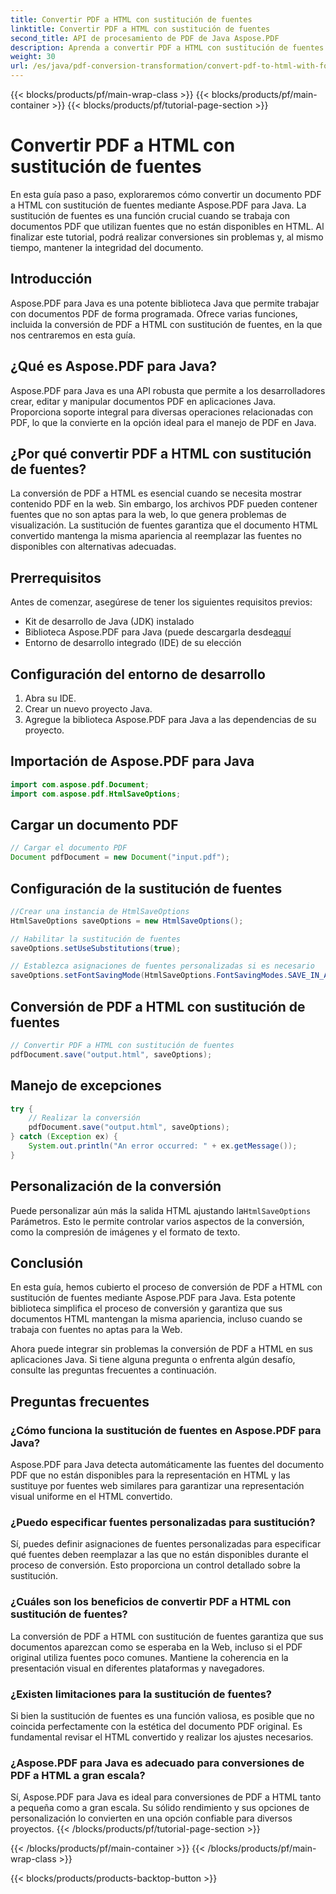 ```yaml
---
title: Convertir PDF a HTML con sustitución de fuentes
linktitle: Convertir PDF a HTML con sustitución de fuentes
second_title: API de procesamiento de PDF de Java Aspose.PDF
description: Aprenda a convertir PDF a HTML con sustitución de fuentes usando Aspose.PDF para Java. Guía paso a paso con código fuente para conversiones sin inconvenientes. ¡Optimice su contenido web ahora!
weight: 30
url: /es/java/pdf-conversion-transformation/convert-pdf-to-html-with-font-substitution/
---
```


{{< blocks/products/pf/main-wrap-class >}}
{{< blocks/products/pf/main-container >}}
{{< blocks/products/pf/tutorial-page-section >}}

# Convertir PDF a HTML con sustitución de fuentes


En esta guía paso a paso, exploraremos cómo convertir un documento PDF a HTML con sustitución de fuentes mediante Aspose.PDF para Java. La sustitución de fuentes es una función crucial cuando se trabaja con documentos PDF que utilizan fuentes que no están disponibles en HTML. Al finalizar este tutorial, podrá realizar conversiones sin problemas y, al mismo tiempo, mantener la integridad del documento.

## Introducción

Aspose.PDF para Java es una potente biblioteca Java que permite trabajar con documentos PDF de forma programada. Ofrece varias funciones, incluida la conversión de PDF a HTML con sustitución de fuentes, en la que nos centraremos en esta guía.

## ¿Qué es Aspose.PDF para Java?

Aspose.PDF para Java es una API robusta que permite a los desarrolladores crear, editar y manipular documentos PDF en aplicaciones Java. Proporciona soporte integral para diversas operaciones relacionadas con PDF, lo que la convierte en la opción ideal para el manejo de PDF en Java.

## ¿Por qué convertir PDF a HTML con sustitución de fuentes?

La conversión de PDF a HTML es esencial cuando se necesita mostrar contenido PDF en la web. Sin embargo, los archivos PDF pueden contener fuentes que no son aptas para la web, lo que genera problemas de visualización. La sustitución de fuentes garantiza que el documento HTML convertido mantenga la misma apariencia al reemplazar las fuentes no disponibles con alternativas adecuadas.

## Prerrequisitos

Antes de comenzar, asegúrese de tener los siguientes requisitos previos:

- Kit de desarrollo de Java (JDK) instalado
-  Biblioteca Aspose.PDF para Java (puede descargarla desde[aquí](https://releases.aspose.com/pdf/java/)
- Entorno de desarrollo integrado (IDE) de su elección

## Configuración del entorno de desarrollo

1. Abra su IDE.
2. Crear un nuevo proyecto Java.
3. Agregue la biblioteca Aspose.PDF para Java a las dependencias de su proyecto.

## Importación de Aspose.PDF para Java

```java
import com.aspose.pdf.Document;
import com.aspose.pdf.HtmlSaveOptions;
```

## Cargar un documento PDF

```java
// Cargar el documento PDF
Document pdfDocument = new Document("input.pdf");
```

## Configuración de la sustitución de fuentes

```java
//Crear una instancia de HtmlSaveOptions
HtmlSaveOptions saveOptions = new HtmlSaveOptions();

// Habilitar la sustitución de fuentes
saveOptions.setUseSubstitutions(true);

// Establezca asignaciones de fuentes personalizadas si es necesario
saveOptions.setFontSavingMode(HtmlSaveOptions.FontSavingModes.SAVE_IN_ALL_FORMATS);
```

## Conversión de PDF a HTML con sustitución de fuentes

```java
// Convertir PDF a HTML con sustitución de fuentes
pdfDocument.save("output.html", saveOptions);
```

## Manejo de excepciones

```java
try {
    // Realizar la conversión
    pdfDocument.save("output.html", saveOptions);
} catch (Exception ex) {
    System.out.println("An error occurred: " + ex.getMessage());
}
```

## Personalización de la conversión

 Puede personalizar aún más la salida HTML ajustando la`HtmlSaveOptions` Parámetros. Esto le permite controlar varios aspectos de la conversión, como la compresión de imágenes y el formato de texto.

## Conclusión

En esta guía, hemos cubierto el proceso de conversión de PDF a HTML con sustitución de fuentes mediante Aspose.PDF para Java. Esta potente biblioteca simplifica el proceso de conversión y garantiza que sus documentos HTML mantengan la misma apariencia, incluso cuando se trabaja con fuentes no aptas para la Web.

Ahora puede integrar sin problemas la conversión de PDF a HTML en sus aplicaciones Java. Si tiene alguna pregunta o enfrenta algún desafío, consulte las preguntas frecuentes a continuación.

## Preguntas frecuentes

### ¿Cómo funciona la sustitución de fuentes en Aspose.PDF para Java?

Aspose.PDF para Java detecta automáticamente las fuentes del documento PDF que no están disponibles para la representación en HTML y las sustituye por fuentes web similares para garantizar una representación visual uniforme en el HTML convertido.

### ¿Puedo especificar fuentes personalizadas para sustitución?

Sí, puedes definir asignaciones de fuentes personalizadas para especificar qué fuentes deben reemplazar a las que no están disponibles durante el proceso de conversión. Esto proporciona un control detallado sobre la sustitución.

### ¿Cuáles son los beneficios de convertir PDF a HTML con sustitución de fuentes?

La conversión de PDF a HTML con sustitución de fuentes garantiza que sus documentos aparezcan como se esperaba en la Web, incluso si el PDF original utiliza fuentes poco comunes. Mantiene la coherencia en la presentación visual en diferentes plataformas y navegadores.

### ¿Existen limitaciones para la sustitución de fuentes?

Si bien la sustitución de fuentes es una función valiosa, es posible que no coincida perfectamente con la estética del documento PDF original. Es fundamental revisar el HTML convertido y realizar los ajustes necesarios.

### ¿Aspose.PDF para Java es adecuado para conversiones de PDF a HTML a gran escala?

Sí, Aspose.PDF para Java es ideal para conversiones de PDF a HTML tanto a pequeña como a gran escala. Su sólido rendimiento y sus opciones de personalización lo convierten en una opción confiable para diversos proyectos.
{{< /blocks/products/pf/tutorial-page-section >}}

{{< /blocks/products/pf/main-container >}}
{{< /blocks/products/pf/main-wrap-class >}}

{{< blocks/products/products-backtop-button >}}
